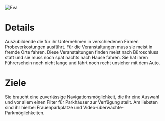 ![Eva](https://github.com/isd-nunkesser/sd-2019-froyo/blob/master/Eva.png)

# Details
Auszubildende die für ihr Unternehmen in verschiedenen Firmen Probeverkostungen ausführt. Für die Veranstaltungen muss sie meist in fremde Orte fahren. Diese Veranstaltungen finden meist nach Büroschluss statt und sie muss noch spät nachts nach Hause fahren. Sie hat ihren Führerschein noch nicht lange und fährt noch recht unsicher mit dem Auto.

# Ziele
Sie braucht eine zuverlässige Navigationsmöglichkeit, die ihr eine Auswahl und vor allem einen Filter für Parkhäuser zur Verfügung stellt. Am liebsten sind ihr hierbei Frauenparkplätze und Video-überwachte-Parkmöglichkeiten.